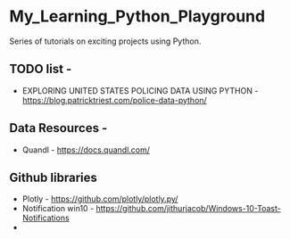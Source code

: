 # My_Learning_Python_Playground
Series of tutorials on exciting projects using Python.

## TODO list - 
* EXPLORING UNITED STATES POLICING DATA USING PYTHON - https://blog.patricktriest.com/police-data-python/

## Data Resources - 
* Quandl - https://docs.quandl.com/

## Github libraries
* Plotly - https://github.com/plotly/plotly.py/
* Notification win10 - https://github.com/jithurjacob/Windows-10-Toast-Notifications
* 

